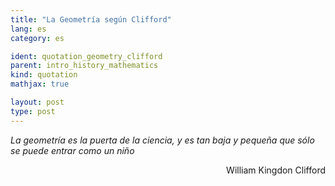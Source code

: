 ```yaml
---
title: "La Geometría según Clifford"
lang: es
category: es

ident: quotation_geometry_clifford
parent: intro_history_mathematics
kind: quotation
mathjax: true

layout: post
type: post
---
```


_La geometría es la puerta de la ciencia, y es tan baja y pequeña que sólo se puede entrar como un niño_

<div align="right">
  William Kingdon Clifford
</div>